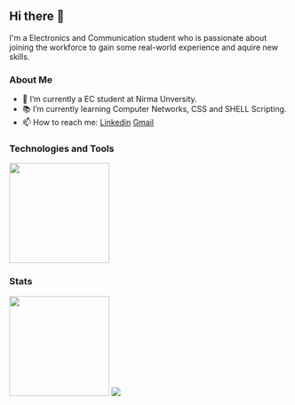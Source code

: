 ## Hi there 👋

I'm a Electronics and Communication student who is passionate about joining the workforce to gain some real-world experience and aquire new skills.

### About Me
- 🔭 I’m currently a EC student at Nirma Unversity.
- 📚 I’m currently learning Computer Networks, CSS and SHELL Scripting.
- 📫 How to reach me: [Linkedin](https://www.linkedin.com/in/kashyapsindhav) [Gmail](mailto:kashyapsindhav682@gmail.com)

### Technologies and Tools
<img height="180em" src="https://github-readme-stats.vercel.app/api/top-langs/?username=Kashyap682&theme=material-palenight&layout=compact" />

### Stats
<img height="180em" src="https://github-readme-stats.vercel.app/api?username=Kashyap682&theme=material-palenight&show_icons=true" />
<img src="(https://github-profile-trophy.vercel.app/?username=ryo-ma&theme=onedark" />
